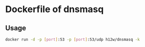 Dockerfile of dnsmasq
=====================

Usage
-----

```bash
docker run -d -p [port]:53 -p [port]:53/udp h12w/dnsmasq -k
```
